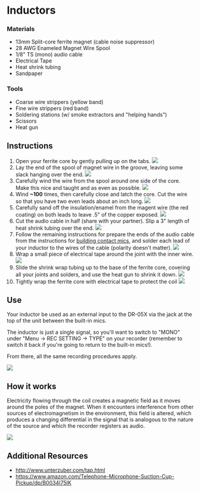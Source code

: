 # Inductors

### Materials
- 13mm Split-core ferrite magnet (cable noise suppressor)
- 28 AWG Enameled Magnet Wire Spool
- 1/8" TS (mono) audio cable
- Electrical Tape
- Heat shrink tubing
- Sandpaper
<!-- also check bandaids -->

### Tools
- Coarse wire strippers (yellow band)
- Fine wire strippers (red band)
- Soldering stations (w/ smoke extractors and "helping hands")
- Scissors
- Heat gun


## Instructions

1. Open your ferrite core by gently pulling up on the tabs.
![](media/1.jpg)
1. Lay the end of the spool of magnet wire in the groove, leaving some slack hanging over the end.
![](media/2.jpg)
1. Carefully wind the wire from the spool around one side of the core. Make this nice and taught and as even as possible.
![](media/3.jpg)
1. Wind **~100** times, then carefully close and latch the core. Cut the wire so that you have two even leads about an inch long.
![](media/4.jpg)
1. Carefully sand off the insulation/enamel from the magent wire (the red coating) on both leads to leave .5" of the copper exposed.
![](media/5.jpg)
1. Cut the audio cable in half (share with your partner). Slip a 3" length of heat shrink tubing over the end.
![](media/6.jpg)
1. Follow the remaining instructions for prepare the ends of the audio cable from the instructions for [building contact mics](../contact_mics/contact_mics.md), and solder each lead of your inductor to the wires of the cable (polarity doesn't matter).
![](media/7.jpg)
1. Wrap a small piece of electrical tape around the joint with the inner wire.
![](media/8.jpg)
1. Slide the shrink wrap tubing up to the base of the ferrite core, covering all your joints and solders, and use the heat gun to shrink it down.
![](media/9.jpg)
1. Tightly wrap the ferrite core with electrical tape to protect the coil
![](media/10.jpg)

## Use

Your inductor be used as an external input to the DR-05X via the jack at the top of the unit between the built-in mics.

The inductor is just a single signal, so you'll want to switch to "MONO" under "Menu → REC SETTING → TYPE" on your recorder (remember to switch it back if you're going to return to the built-in mics!).

From there, all the same recording procedures apply.

![](media/mono.jpg)


## How it works

Electricity flowing through the coil creates a magnetic field as it moves around the poles of the magnet. When it encounters interference from other sources of electromagnetism in the environment, this field is altered, which produces a changing differential in the signal that is analogous to the nature of the source and which the recorder registers as audio.

![](media/electromagnet.jpg)

## Additional Resources

- http://www.unterzuber.com/tap.html  
- https://www.amazon.com/Telephone-Microphone-Suction-Cup-Pickup/dp/B0034I75IK
